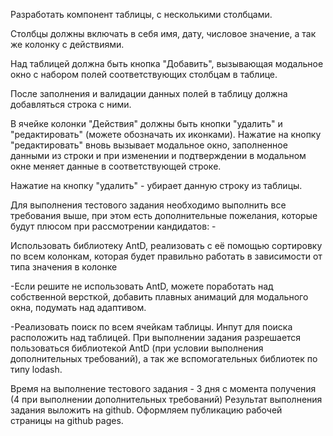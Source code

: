 Разработать компонент таблицы, с несколькими столбцами.

Столбцы должны включать в себя имя, дату, числовое значение, а так же колонку с действиями.

Над таблицей должна быть кнопка "Добавить", вызывающая модальное окно с набором полей соответствующих столбцам в таблице.

После заполнения и валидации данных полей в таблицу должна добавляться строка с ними.

В ячейке колонки "Действия" должны быть кнопки "удалить" и "редактировать" (можете обозначать их иконками). Нажатие на кнопку "редактировать" вновь вызывает модальное окно, заполненное данными из строки и при изменении и подтверждении в модальном окне меняет данные в соответствующей строке.

Нажатие на кнопку "удалить" - убирает данную строку из таблицы.

Для выполнения тестового задания необходимо выполнить все требования выше, при этом есть дополнительные пожелания, которые будут плюсом при рассмотрении кандидатов: -

Использовать библиотеку AntD, реализовать с её помощью сортировку по всем колонкам, которая будет правильно работать в зависимости от типа значения в колонке

-Если решите не использовать AntD, можете поработать над собственной версткой, добавить плавных анимаций для модального окна, подумать над адаптивом.

-Реализовать поиск по всем ячейкам таблицы.
Инпут для поиска расположить над таблицей.
При выполнении задания разрешается пользоваться библиотекой AntD (при условии выполнения дополнительных требований), а так же вспомогательных библиотек по типу lodash.

Время на выполнение тестового задания - 3 дня с момента получения (4 при выполнении дополнительных требований) Результат выполнения задания выложить на github. Оформляем публикацию рабочей страницы на github pages.
